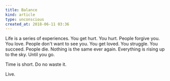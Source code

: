 ```yaml
---
title: Balance
kind: article
type: unconscious
created_at: 2018-06-11 03:36
---
```


Life is a series of experiences. You get hurt. You hurt. People forgive you. You love. People don't want to see you. You get loved. You struggle. You succeed. People die. Nothing is the same ever again. Everything is rising up to the sky. Until you go.

Time is short. Do no waste it.

Live.
